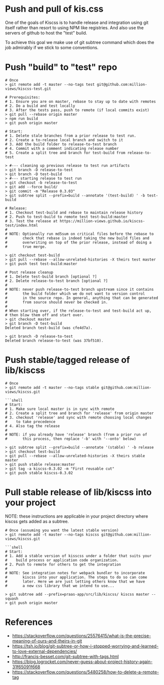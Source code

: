 # Push and pull of kis.css
One of the goals of Kiscss is to handle release and integration
using git itself rather than resort to using NPM like registries.
And also use the servers of github to host the "test" build.

To achieve this goal we make use of git subtree command which does
the job admirably if we stick to some conventions.

# Push "build" to "test" repo
```shell
# Once
> git remote add -t master --no-tags test git@github.com:million-views/kiscss-test.git

# Prerequisites:
# 1. Ensure you are on master, rebase to stay up to date with remotes
# 2. Do a build and test locally
# 3. After the tests pass, push to remote (if local commits exist)
> git pull --rebase origin master
> npm run build
> git push origin master
```

```shell
# Start:
# 1. Delete stale branches from a prior release to test run.
# 2. Create a to-release local branch and switch to it
# 3. Add the build folder to release-to-test branch
# 4. Commit with a comment indicating release number
# 5. Create a split tree and branch for test-build from release-to-test

> #--- cleaning up previous release to test run artifacts
> git branch -D release-to-test
> git branch -D test-build
> #--- starting release to test run
> git checkout -b release-to-test
> git add --force build/
> git commit -m "Release 0.3.03"
> git subtree split --prefix=build --annotate '(test-build) ' -b test-build

# Release:
# 1. Checkout test-build and rebase to maintain release history
# 2. Push to test-build to remote test test-build:master
# 3. Test the release at https://million-views.github.io/kiscss-test/index.html
#
# NOTE: Optionally run md5sum on critical files before the rebase to
#       check that rebase is indeed taking the new build files and
#       overwriting on top of the prior release, instead of doing a
#       true merge.

> git checkout test-build
> git pull --rebase --allow-unrelated-histories -X theirs test master
> git push test test-build:master
```

```shell
# Post release cleanup
# 1. Delete test-build branch [optional ?]
# 2. Delete release-to-test branch [optional ?]
#
# NOTE: never push release-to-test branch upstream since it contains
#       the build folder which we do not want to version control
#       in the source repo. In general, anything that can be generated
#       from source should never be checked in.
#
# When starting over, if the release-to-test and test-build act up,
# then blow them off and start over.
> git checkout master
> git branch -D test-build
Deleted branch test-build (was cfe4d7a).

> git branch -D release-to-test
Deleted branch release-to-test (was 37bf510).
```

# Push stable/tagged release of lib/kiscss
```shell
# Once
> git remote add -t master --no-tags stable git@github.com:million-views/kiscss.git

```shell
# Start:
# 1. Make sure local master is in sync with remote
# 2. Create a split tree and branch for 'release' from origin master
# 3. checkout 'release' and sync with remote choosing local changes
#    to take precedence
# 4. Also tag the release
#
# NOTE: if you already have 'release' branch (from a prior run of
#       this process, then replace '-b' with '--onto' below)

> git subtree split --prefix=build --annotate '(stable) ' -b release
> git checkout test-build
> git pull --rebase --allow-unrelated-histories -X theirs stable master
> git push stable release:master
> git tag -a kiscss-0.3.02 -m "First reusable cut"
> git push stable kiscss-0.3.02
```

# Pull stable release of lib/kiscss into your project
NOTE: these instructions are applicable in your project
      directory where kiscss gets added as a subtree.

```shell
# Once (assuming you want the latest stable version)
> git remote add -t master --no-tags kiscss git@github.com:million-views/kiscss.git

```shell
# Start:
# 1. Add a stable version of kisscss under a folder that suits your
#    build process or application code organization.
# 2. Push to remote for others to get the integration
#
# NOTE: See integration notes for webpack bundler to incorporate
#       kiscss into your application. The steps to do so can come
#       later. Here we are just letting others know that we have
#       a new css library that we intend to use...

> git subtree add --prefix=praas-app/src/lib/kiscss/ kiscss master --squash
> git push origin master
```


# References
- https://stackoverflow.com/questions/25576415/what-is-the-precise-meaning-of-ours-and-theirs-in-git
- https://tsh.io/blog/git-subtree-or-how-i-stopped-worrying-and-learned-to-love-external-dependencies/
- http://francis-besset.com/git-subtree-with-tags.html
- https://blog.logrocket.com/never-guess-about-project-history-again-31f65091f668
- https://stackoverflow.com/questions/5480258/how-to-delete-a-remote-tag

